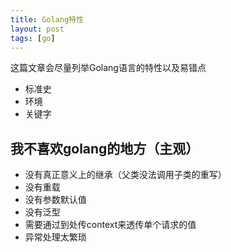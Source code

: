```yaml
---
title: Golang特性
layout: post
tags: [go]
---
```


这篇文章会尽量列举Golang语言的特性以及易错点

* 标准史
* 环境
* 关键字


## 我不喜欢golang的地方（主观）

* 没有真正意义上的继承（父类没法调用子类的重写）
* 没有重载
* 没有参数默认值
* 没有泛型
* 需要通过到处传context来透传单个请求的值
* 异常处理太繁琐